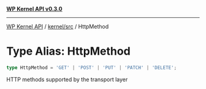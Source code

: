 [**WP Kernel API v0.3.0**](../../../README.md)

---

[WP Kernel API](../../../README.md) / [kernel/src](../README.md) / HttpMethod

# Type Alias: HttpMethod

```ts
type HttpMethod = 'GET' | 'POST' | 'PUT' | 'PATCH' | 'DELETE';
```

HTTP methods supported by the transport layer
